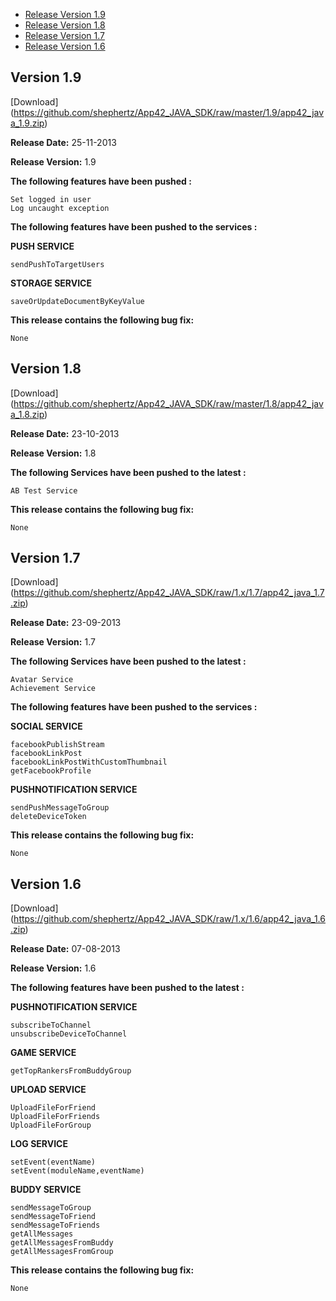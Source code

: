 * [Release Version 1.9](https://github.com/shephertz/App42_JAVA_SDK/blob/master/Change%20Log.md#version-19)
* [Release Version 1.8](https://github.com/shephertz/App42_JAVA_SDK/blob/master/Change%20Log.md#version-18)
* [Release Version 1.7](https://github.com/shephertz/App42_JAVA_SDK/blob/master/Change%20Log.md#version-17)
* [Release Version 1.6](https://github.com/shephertz/App42_JAVA_SDK/blob/master/Change%20Log.md#version-16)

## Version 1.9 
[Download] (https://github.com/shephertz/App42_JAVA_SDK/raw/master/1.9/app42_java_1.9.zip)

**Release Date:** 25-11-2013

**Release Version:** 1.9

**The following features have been pushed  :**

```
Set logged in user
Log uncaught exception
```

**The following features have been pushed to the services :**

**PUSH SERVICE**

```
sendPushToTargetUsers
```

**STORAGE SERVICE**

```
saveOrUpdateDocumentByKeyValue
```

**This release contains the following bug fix:**

```
None
```


## Version 1.8 
[Download] (https://github.com/shephertz/App42_JAVA_SDK/raw/master/1.8/app42_java_1.8.zip)

**Release Date:** 23-10-2013

**Release Version:** 1.8

**The following Services have been pushed to the latest :**

```
AB Test Service
```

**This release contains the following bug fix:**

```
None
```


## Version 1.7 
[Download] (https://github.com/shephertz/App42_JAVA_SDK/raw/1.x/1.7/app42_java_1.7.zip)

**Release Date:** 23-09-2013

**Release Version:** 1.7

**The following Services have been pushed to the latest :**

```
Avatar Service
Achievement Service
```

**The following features have been pushed to the services :**

**SOCIAL SERVICE**

```
facebookPublishStream
facebookLinkPost
facebookLinkPostWithCustomThumbnail
getFacebookProfile
```

**PUSHNOTIFICATION SERVICE**

```
sendPushMessageToGroup
deleteDeviceToken
```

**This release contains the following bug fix:**

```
None
```


## Version 1.6 
[Download] (https://github.com/shephertz/App42_JAVA_SDK/raw/1.x/1.6/app42_java_1.6.zip)

**Release Date:** 07-08-2013

**Release Version:** 1.6

**The following features have been pushed to the latest :**



**PUSHNOTIFICATION SERVICE**
```
subscribeToChannel
unsubscribeDeviceToChannel
```

**GAME SERVICE**
```
getTopRankersFromBuddyGroup
```

**UPLOAD SERVICE**

```
UploadFileForFriend
UploadFileForFriends
UploadFileForGroup
````

**LOG SERVICE**

```
setEvent(eventName)
setEvent(moduleName,eventName)
````


**BUDDY SERVICE**

```
sendMessageToGroup
sendMessageToFriend
sendMessageToFriends
getAllMessages
getAllMessagesFromBuddy
getAllMessagesFromGroup
```

**This release contains the following bug fix:**

```
None
```
